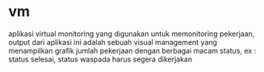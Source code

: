 # vm
aplikasi virtual monitoring yang digunakan untuk memonitoring pekerjaan, output dari aplikasi ini adalah sebuah visual management yang menampilkan grafik jumlah pekerjaan dengan berbagai macam status, ex : status selesai, status waspada harus segera dikerjakan
